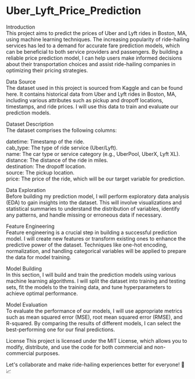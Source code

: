 # Uber_Lyft_Price_Prediction

Introduction <br>
This project aims to predict the prices of Uber and Lyft rides in Boston, MA, using machine learning techniques. The increasing popularity of ride-hailing services has led to a demand for accurate fare prediction models, which can be beneficial to both service providers and passengers. By building a reliable price prediction model, I can help users make informed decisions about their transportation choices and assist ride-hailing companies in optimizing their pricing strategies. <br>

Data Source <br>
The dataset used in this project is sourced from Kaggle and can be found here. It contains historical data from Uber and Lyft rides in Boston, MA, including various attributes such as pickup and dropoff locations, timestamps, and ride prices. I will use this data to train and evaluate our prediction models. <br>

Dataset Description <br>
The dataset comprises the following columns: <br>

datetime: Timestamp of the ride. <br>
cab_type: The type of ride service (Uber/Lyft). <br>
name: The car type or service category (e.g., UberPool, UberX, Lyft XL). <br>
distance: The distance of the ride in miles. <br>
destination: The dropoff location. <br>
source: The pickup location. <br>
price: The price of the ride, which will be our target variable for prediction. <br>

Data Exploration <br>
Before building my prediction model, I will perform exploratory data analysis (EDA) to gain insights into the dataset. This will involve visualizations and statistical summaries to understand the distribution of variables, identify any patterns, and handle missing or erroneous data if necessary. <br>

Feature Engineering <br>
Feature engineering is a crucial step in building a successful prediction model. I will create new features or transform existing ones to enhance the predictive power of the dataset. Techniques like one-hot encoding, normalization, and handling categorical variables will be applied to prepare the data for model training. <br>

Model Building <br>
In this section, I will build and train the prediction models using various machine learning algorithms. I will split the dataset into training and testing sets, fit the models to the training data, and tune hyperparameters to achieve optimal performance. <br>

Model Evaluation <br>
To evaluate the performance of our models, I will use appropriate metrics such as mean squared error (MSE), root mean squared error (RMSE), and R-squared. By comparing the results of different models, I can select the best-performing one for our final predictions. <br>

License
This project is licensed under the MIT License, which allows you to modify, distribute, and use the code for both commercial and non-commercial purposes.

Let's collaborate and make ride-hailing experiences better for everyone! 🚗📈
